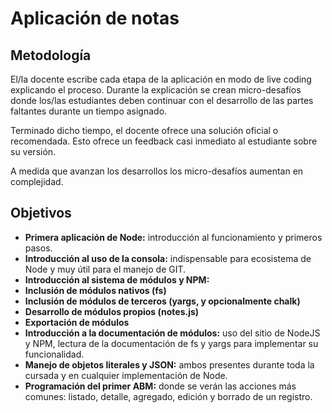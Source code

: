 # Aplicación de notas

## Metodología

El/la docente escribe cada etapa de la aplicación en modo de live coding explicando el proceso. Durante la explicación se crean micro-desafíos donde los/las estudiantes deben continuar con el desarrollo de las partes faltantes durante un tiempo asignado.

Terminado dicho tiempo, el docente ofrece una solución oficial o recomendada. Esto ofrece un feedback casi inmediato al estudiante sobre su versión.

A medida que avanzan los desarrollos los micro-desafíos aumentan en complejidad.


## Objetivos

- **Primera aplicación de Node:** introducción al funcionamiento y primeros pasos.
- **Introducción al uso de la consola:** indispensable para ecosistema de Node y muy útil para el manejo de GIT.
- **Introducción al sistema de módulos y NPM:**
- **Inclusión de módulos nativos (fs)**
- **Inclusión de módulos de terceros (yargs, y opcionalmente chalk)**
- **Desarrollo de módulos propios (notes.js)**
- **Exportación de módulos**
- **Introducción a la documentación de módulos:** uso del sitio de NodeJS y NPM, lectura de la documentación de fs y yargs para implementar su funcionalidad.
- **Manejo de objetos literales y JSON:** ambos presentes durante toda la cursada y en cualquier implementación de Node.
- **Programación del primer ABM:** donde se verán las acciones más comunes: listado, detalle, agregado, edición y borrado de un registro.
